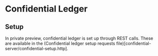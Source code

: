 # Confidential Ledger

## Setup

In private preview, confidential ledger is set up through REST calls. These are available in the (Confidential ledger setup requests file)[confidential-server/confidential-setup.http].
